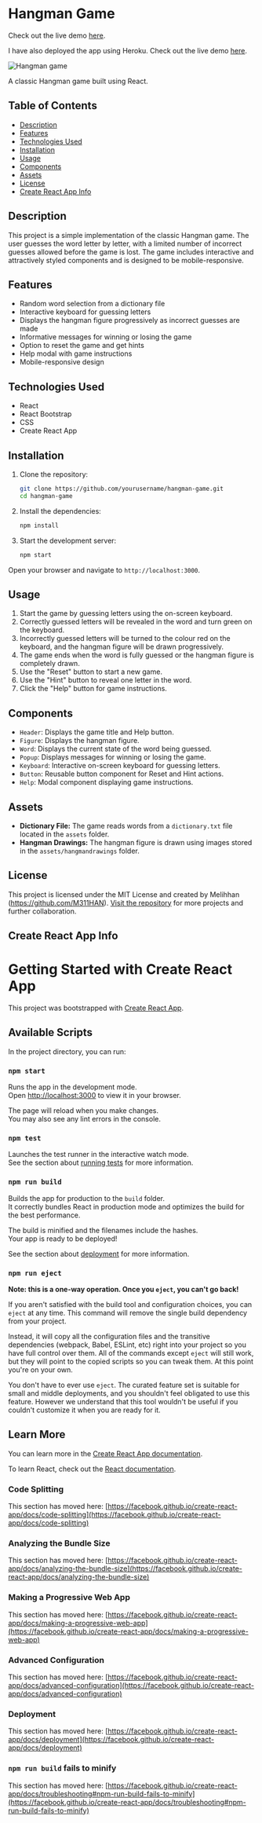 # Hangman Game

Check out the live demo [here](https://M311HAN.github.io/react-hangman/).

I have also deployed the app using Heroku. Check out the live demo [here](https://pure-eyrie-99914-9562340171be.herokuapp.com).


![Hangman game](public/hangman.png)

A classic Hangman game built using React.

## Table of Contents
- [Description](#description)
- [Features](#features)
- [Technologies Used](#technologies-used)
- [Installation](#installation)
- [Usage](#usage)
- [Components](#components)
- [Assets](#assets)
- [License](#license)
- [Create React App Info](#create-react-app-info)

## Description

This project is a simple implementation of the classic Hangman game. The user guesses the word letter by letter, with a limited number of incorrect guesses allowed before the game is lost. The game includes interactive and attractively styled components and is designed to be mobile-responsive.

## Features

- Random word selection from a dictionary file
- Interactive keyboard for guessing letters
- Displays the hangman figure progressively as incorrect guesses are made
- Informative messages for winning or losing the game
- Option to reset the game and get hints
- Help modal with game instructions
- Mobile-responsive design

## Technologies Used

- React
- React Bootstrap
- CSS
- Create React App

## Installation

1. Clone the repository:
    ```bash
    git clone https://github.com/yourusername/hangman-game.git
    cd hangman-game
    ```

2. Install the dependencies:
    ```bash
    npm install
    ```

3. Start the development server:
    ```bash
    npm start
    ```
Open your browser and navigate to `http://localhost:3000`.

## Usage

1. Start the game by guessing letters using the on-screen keyboard.
2. Correctly guessed letters will be revealed in the word and turn green on the keyboard.
3. Incorrectly guessed letters will be turned to the colour red on the keyboard, and the hangman figure will be drawn progressively.
4. The game ends when the word is fully guessed or the hangman figure is completely drawn.
5. Use the "Reset" button to start a new game.
6. Use the "Hint" button to reveal one letter in the word.
7. Click the "Help" button for game instructions.

## Components

- `Header`: Displays the game title and Help button.
- `Figure`: Displays the hangman figure.
- `Word`: Displays the current state of the word being guessed.
- `Popup`: Displays messages for winning or losing the game.
- `Keyboard`: Interactive on-screen keyboard for guessing letters.
- `Button`: Reusable button component for Reset and Hint actions.
- `Help`: Modal component displaying game instructions.

## Assets

- **Dictionary File:** The game reads words from a `dictionary.txt` file located in the `assets` folder.
- **Hangman Drawings:** The hangman figure is drawn using images stored in the `assets/hangmandrawings` folder.

## License

This project is licensed under the MIT License and created by Melihhan (https://github.com/M311HAN). [Visit the repository](https://github.com/M311HAN?tab=repositories) for more projects and further collaboration.

## Create React App Info

# Getting Started with Create React App

This project was bootstrapped with [Create React App](https://github.com/facebook/create-react-app).

## Available Scripts

In the project directory, you can run:

### `npm start`

Runs the app in the development mode.\
Open [http://localhost:3000](http://localhost:3000) to view it in your browser.

The page will reload when you make changes.\
You may also see any lint errors in the console.

### `npm test`

Launches the test runner in the interactive watch mode.\
See the section about [running tests](https://facebook.github.io/create-react-app/docs/running-tests) for more information.

### `npm run build`

Builds the app for production to the `build` folder.\
It correctly bundles React in production mode and optimizes the build for the best performance.

The build is minified and the filenames include the hashes.\
Your app is ready to be deployed!

See the section about [deployment](https://facebook.github.io/create-react-app/docs/deployment) for more information.

### `npm run eject`

**Note: this is a one-way operation. Once you `eject`, you can't go back!**

If you aren't satisfied with the build tool and configuration choices, you can `eject` at any time. This command will remove the single build dependency from your project.

Instead, it will copy all the configuration files and the transitive dependencies (webpack, Babel, ESLint, etc) right into your project so you have full control over them. All of the commands except `eject` will still work, but they will point to the copied scripts so you can tweak them. At this point you're on your own.

You don't have to ever use `eject`. The curated feature set is suitable for small and middle deployments, and you shouldn't feel obligated to use this feature. However we understand that this tool wouldn't be useful if you couldn't customize it when you are ready for it.

## Learn More

You can learn more in the [Create React App documentation](https://facebook.github.io/create-react-app/docs/getting-started).

To learn React, check out the [React documentation](https://reactjs.org/).

### Code Splitting

This section has moved here: [https://facebook.github.io/create-react-app/docs/code-splitting](https://facebook.github.io/create-react-app/docs/code-splitting)

### Analyzing the Bundle Size

This section has moved here: [https://facebook.github.io/create-react-app/docs/analyzing-the-bundle-size](https://facebook.github.io/create-react-app/docs/analyzing-the-bundle-size)

### Making a Progressive Web App

This section has moved here: [https://facebook.github.io/create-react-app/docs/making-a-progressive-web-app](https://facebook.github.io/create-react-app/docs/making-a-progressive-web-app)

### Advanced Configuration

This section has moved here: [https://facebook.github.io/create-react-app/docs/advanced-configuration](https://facebook.github.io/create-react-app/docs/advanced-configuration)

### Deployment

This section has moved here: [https://facebook.github.io/create-react-app/docs/deployment](https://facebook.github.io/create-react-app/docs/deployment)

### `npm run build` fails to minify

This section has moved here: [https://facebook.github.io/create-react-app/docs/troubleshooting#npm-run-build-fails-to-minify](https://facebook.github.io/create-react-app/docs/troubleshooting#npm-run-build-fails-to-minify)
